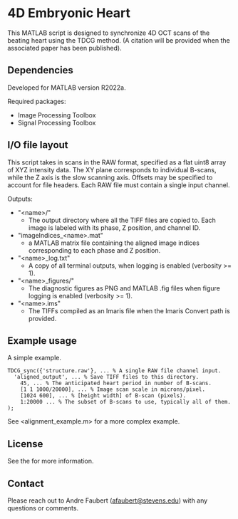 # 4D Embryonic Heart

This MATLAB script is designed to synchronize 4D OCT scans of the beating heart using the TDCG method. (A citation will be provided when the associated paper has been published).

## Dependencies

Developed for MATLAB version R2022a.

Required packages:
- Image Processing Toolbox
- Signal Processing Toolbox

## I/O file layout

This script takes in scans in the RAW format, specified as a flat uint8 array of XYZ intensity data. The XY plane corresponds to individual B-scans, while the Z axis is the slow scanning axis. Offsets may be specified to account for file headers. Each RAW file must contain a single input channel.

Outputs:
- "\<name\>/"
	- The output directory where all the TIFF files are copied to. Each image is labeled with its phase, Z position, and channel ID.
- "imageIndices\_\<name\>.mat"
	- a MATLAB matrix file containing the aligned image indices corresponding to each phase and Z position.
- "\<name\>\_log.txt"
	- A copy of all terminal outputs, when logging is enabled (verbosity >= 1).
- "\<name\>\_figures/"
	- The diagnostic figures as PNG and MATLAB .fig files when figure logging is enabled (verbosity >= 1).
- "\<name\>.ims"
	- The TIFFs compiled as an Imaris file when the Imaris Convert path is provided.

## Example usage

A simple example.
```
TDCG_sync({'structure.raw'}, ... % A single RAW file channel input.
  'aligned_output', ... % Save TIFF files to this directory.
	45, ... % The anticipated heart period in number of B-scans.
	[1 1 1000/20000], ... % Image scan scale in microns/pixel.
	[1024 600], ... % [height width] of B-scan (pixels).
	1:20000 ... % The subset of B-scans to use, typically all of them.
);
```

See <alignment_example.m> for a more complex example.

## License

See the <LICENSE> for more information.

## Contact

Please reach out to Andre Faubert (<afaubert@stevens.edu>) with any questions or comments.